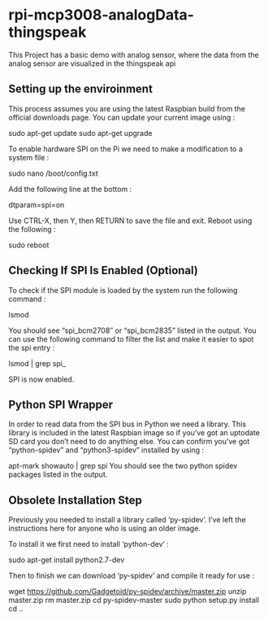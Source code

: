 # rpi-mcp3008-analogData-thingspeak
This Project has a basic demo with analog sensor, where the data from the analog sensor are visualized in the thingspeak api

## Setting up the enviroinment 

This process assumes you are using the latest Raspbian build from the official downloads page. You can update your current image using :

  sudo apt-get update
  sudo apt-get upgrade

To enable hardware SPI on the Pi we need to make a modification to a system file :

sudo nano /boot/config.txt

Add the following line at the bottom :

  dtparam=spi=on
  
Use CTRL-X, then Y, then RETURN to save the file and exit. Reboot using the following :

  sudo reboot

## Checking If SPI Is Enabled (Optional)

To check if the SPI module is loaded by the system run the following command :

  lsmod

You should see “spi_bcm2708″ or “spi_bcm2835” listed in the output. You can use the following command to filter the list and make it easier to spot the spi entry :

  lsmod | grep spi_

SPI is now enabled.

## Python SPI Wrapper

In order to read data from the SPI bus in Python we need a library. This library is included in the latest Raspbian image so if you’ve got an uptodate SD card you don’t need to do anything else. You can confirm you’ve got “python-spidev” and “python3-spidev” installed by using :

  apt-mark showauto | grep spi
You should see the two python spidev packages listed in the output.

## Obsolete Installation Step

Previously you needed to install a library called ‘py-spidev’. I’ve left the instructions here for anyone who is using an older image.

To install it we first need to install ‘python-dev’ :

  sudo apt-get install python2.7-dev

Then to finish we can download ‘py-spidev’ and compile it ready for use :

  wget https://github.com/Gadgetoid/py-spidev/archive/master.zip
  unzip master.zip
  rm master.zip
  cd py-spidev-master
  sudo python setup.py install
  cd ..


